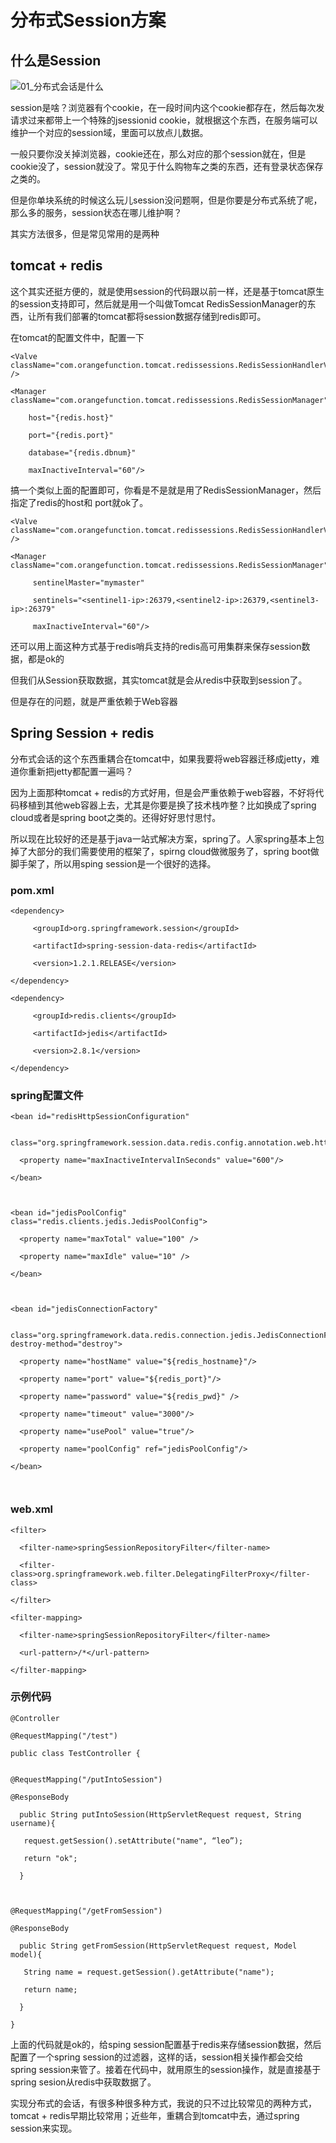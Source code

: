 # 分布式Session方案

## 什么是Session


![01_分布式会话是什么](images/01_分布式会话是什么.png)

session是啥？浏览器有个cookie，在一段时间内这个cookie都存在，然后每次发请求过来都带上一个特殊的jsessionid cookie，就根据这个东西，在服务端可以维护一个对应的session域，里面可以放点儿数据。

一般只要你没关掉浏览器，cookie还在，那么对应的那个session就在，但是cookie没了，session就没了。常见于什么购物车之类的东西，还有登录状态保存之类的。

 但是你单块系统的时候这么玩儿session没问题啊，但是你要是分布式系统了呢，那么多的服务，session状态在哪儿维护啊？

其实方法很多，但是常见常用的是两种

## tomcat + redis

这个其实还挺方便的，就是使用session的代码跟以前一样，还是基于tomcat原生的session支持即可，然后就是用一个叫做Tomcat RedisSessionManager的东西，让所有我们部署的tomcat都将session数据存储到redis即可。

在tomcat的配置文件中，配置一下

 ```
<Valve className="com.orangefunction.tomcat.redissessions.RedisSessionHandlerValve" />

<Manager className="com.orangefunction.tomcat.redissessions.RedisSessionManager"

     host="{redis.host}"

     port="{redis.port}"

     database="{redis.dbnum}"

     maxInactiveInterval="60"/>
 ```

搞一个类似上面的配置即可，你看是不是就是用了RedisSessionManager，然后指定了redis的host和 port就ok了。

 ```
<Valve className="com.orangefunction.tomcat.redissessions.RedisSessionHandlerValve" />

<Manager className="com.orangefunction.tomcat.redissessions.RedisSessionManager"

      sentinelMaster="mymaster"

      sentinels="<sentinel1-ip>:26379,<sentinel2-ip>:26379,<sentinel3-ip>:26379"

      maxInactiveInterval="60"/>
 ```

还可以用上面这种方式基于redis哨兵支持的redis高可用集群来保存session数据，都是ok的

但我们从Session获取数据，其实tomcat就是会从redis中获取到session了。

但是存在的问题，就是严重依赖于Web容器

## Spring Session + redis

分布式会话的这个东西重耦合在tomcat中，如果我要将web容器迁移成jetty，难道你重新把jetty都配置一遍吗？

 因为上面那种tomcat + redis的方式好用，但是会严重依赖于web容器，不好将代码移植到其他web容器上去，尤其是你要是换了技术栈咋整？比如换成了spring cloud或者是spring boot之类的。还得好好思忖思忖。

 所以现在比较好的还是基于java一站式解决方案，spring了。人家spring基本上包掉了大部分的我们需要使用的框架了，spirng cloud做微服务了，spring boot做脚手架了，所以用sping session是一个很好的选择。

###  pom.xml

```
<dependency>

     <groupId>org.springframework.session</groupId>

     <artifactId>spring-session-data-redis</artifactId>

     <version>1.2.1.RELEASE</version>

</dependency>

<dependency>

     <groupId>redis.clients</groupId>

     <artifactId>jedis</artifactId>

     <version>2.8.1</version>

</dependency>
```

### spring配置文件

```
<bean id="redisHttpSessionConfiguration"

   class="org.springframework.session.data.redis.config.annotation.web.http.RedisHttpSessionConfiguration">

  <property name="maxInactiveIntervalInSeconds" value="600"/>

</bean>

 

<bean id="jedisPoolConfig" class="redis.clients.jedis.JedisPoolConfig">

  <property name="maxTotal" value="100" />

  <property name="maxIdle" value="10" />

</bean>

 

<bean id="jedisConnectionFactory"

   class="org.springframework.data.redis.connection.jedis.JedisConnectionFactory" destroy-method="destroy">

  <property name="hostName" value="${redis_hostname}"/>

  <property name="port" value="${redis_port}"/>

  <property name="password" value="${redis_pwd}" />

  <property name="timeout" value="3000"/>

  <property name="usePool" value="true"/>

  <property name="poolConfig" ref="jedisPoolConfig"/>

</bean>

 
```

### web.xml

```
<filter>

  <filter-name>springSessionRepositoryFilter</filter-name>

  <filter-class>org.springframework.web.filter.DelegatingFilterProxy</filter-class>

</filter>

<filter-mapping>

  <filter-name>springSessionRepositoryFilter</filter-name>

  <url-pattern>/*</url-pattern>

</filter-mapping>
```

### 示例代码

```
@Controller

@RequestMapping("/test")

public class TestController {
 

@RequestMapping("/putIntoSession")

@ResponseBody

  public String putIntoSession(HttpServletRequest request, String username){

   request.getSession().setAttribute("name", “leo”);

   return "ok";

  }

 

@RequestMapping("/getFromSession")

@ResponseBody

  public String getFromSession(HttpServletRequest request, Model model){

   String name = request.getSession().getAttribute("name");

   return name;

  }

}
```

上面的代码就是ok的，给sping session配置基于redis来存储session数据，然后配置了一个spring session的过滤器，这样的话，session相关操作都会交给spring session来管了。接着在代码中，就用原生的session操作，就是直接基于spring sesion从redis中获取数据了。

 实现分布式的会话，有很多种很多种方式，我说的只不过比较常见的两种方式，tomcat + redis早期比较常用；近些年，重耦合到tomcat中去，通过spring session来实现。